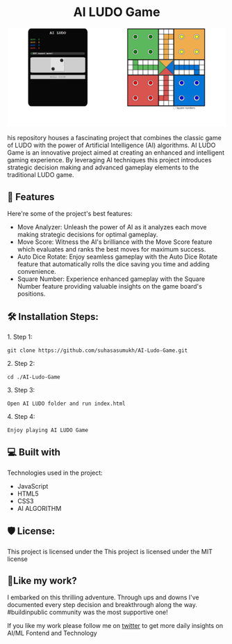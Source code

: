 <h1 align="center" id="title">AI LUDO Game</h1>

<p align="center"><img src="https://raw.githubusercontent.com/suhasasumukh/AI-Ludo-Game/main/screenshots/demo1.png" alt="project-image"></p>

<p id="description">his repository houses a fascinating project that combines the classic game of LUDO with the power of Artificial Intelligence (AI) algorithms. AI LUDO Game is an innovative project aimed at creating an enhanced and intelligent gaming experience. By leveraging AI techniques this project introduces strategic decision making and advanced gameplay elements to the traditional LUDO game.</p>

  
  
<h2>🧐 Features</h2>

Here're some of the project's best features:

*   Move Analyzer: Unleash the power of AI as it analyzes each move making strategic decisions for optimal gameplay.
*   Move Score: Witness the AI's brilliance with the Move Score feature which evaluates and ranks the best moves for maximum success.
*   Auto Dice Rotate: Enjoy seamless gameplay with the Auto Dice Rotate feature that automatically rolls the dice saving you time and adding convenience.
*   Square Number: Experience enhanced gameplay with the Square Number feature providing valuable insights on the game board's positions.

<h2>🛠️ Installation Steps:</h2>

<p>1. Step 1:</p>

```
git clone https://github.com/suhasasumukh/AI-Ludo-Game.git
```

<p>2. Step 2:</p>

```
cd ./AI-Ludo-Game
```

<p>3. Step 3:</p>

```
Open AI LUDO folder and run index.html
```

<p>4. Step 4:</p>

```
Enjoy playing AI LUDO Game
```  
  
<h2>💻 Built with</h2>

Technologies used in the project:

*   JavaScript
*   HTML5
*   CSS3
*   AI ALGORITHM

<h2>🛡️ License:</h2>

This project is licensed under the This project is licensed under the MIT license

<h2>💖Like my work?</h2>

I embarked on this thrilling adventure. Through ups and downs I've documented every step decision and breakthrough along the way. #buildinpublic community was the most supportive one!

<p>If you like my work please follow me on <a href="https://twitter.com/suhasasumukh">twitter</a> to get more daily insights on AI/ML Fontend and Technology </p>

